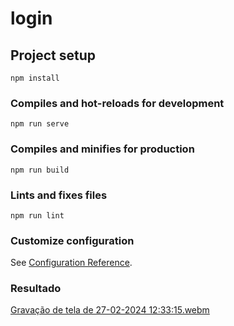 # login 

## Project setup
```
npm install
```

### Compiles and hot-reloads for development
```
npm run serve
```

### Compiles and minifies for production
```
npm run build
```

### Lints and fixes files
```
npm run lint
```

### Customize configuration
See [Configuration Reference](https://cli.vuejs.org/config/).

### Resultado

[Gravação de tela de 27-02-2024 12:33:15.webm](https://github.com/andrewscampos/login-vue/assets/7538935/0801ad12-02c0-41bf-9069-e6f0d89c69f3)

